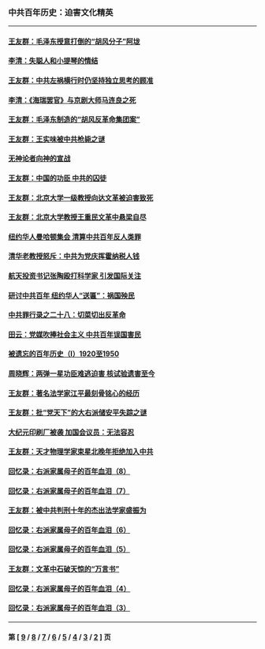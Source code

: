 ### 中共百年历史：迫害文化精英
---
#### [王友群：毛泽东授意打倒的“胡风分子”阿垅](../../pages/nf1176111/n13592541.md?03190430) 
#### [李清：失聪人和小提琴的情结](../../pages/nf1176111/n13459280.md?03190430) 
#### [王友群：中共左祸横行时仍坚持独立思考的顾准](../../pages/nf1176111/n13444722.md?03190430) 
#### [李清：《海瑞罢官》与京剧大师马连良之死](../../pages/nf1176111/n13412316.md?03190430) 
#### [王友群：毛泽东制造的“胡风反革命集团案”](../../pages/nf1176111/n13324909.md?03190430) 
#### [王友群：王实味被中共枪毙之谜](../../pages/nf1176111/n13307502.md?03190430) 
#### [无神论者向神的宣战](../../pages/nf1176111/n13281535.md?03190430) 
#### [王友群：中国的功臣 中共的囚徒](../../pages/nf1176111/n13291790.md?03190430) 
#### [王友群：北京大学一级教授向达文革被迫害致死](../../pages/nf1176111/n13150966.md?03190430) 
#### [王友群：北京大学教授王重民文革中悬梁自尽](../../pages/nf1176111/n13084645.md?03190430) 
#### [纽约华人曼哈顿集会 清算中共百年反人类罪](../../pages/nf1176111/n13084157.md?03190430) 
#### [清华老教授怒斥：中共为党庆挥霍纳税人钱](../../pages/nf1176111/n13071430.md?03190430) 
#### [航天投资书记张陶殴打科学家 引发国际关注](../../pages/nf1176111/n13069132.md?03190430) 
#### [研讨中共百年 纽约华人“送匾”：祸国殃民](../../pages/nf1176111/n13057367.md?03190430) 
#### [中共罪行录之二十八：切菜切出反革命](../../pages/nf1176111/n13030600.md?03190430) 
#### [田云：党媒吹捧社会主义 中共百年误国害民](../../pages/nf1176111/n13006682.md?03190430) 
#### [被遗忘的百年历史（I）1920至1950](../../pages/nf1176111/n12986411.md?03190430) 
#### [周晓辉：两弹一星功臣难逃迫害 核试验遗害至今](../../pages/nf1176111/n12974997.md?03190430) 
#### [王友群：著名法学家江平最刻骨铭心的经历](../../pages/nf1176111/n12970787.md?03190430) 
#### [王友群：批“党天下”的大右派储安平失踪之谜](../../pages/nf1176111/n12954229.md?03190430) 
#### [大纪元印刷厂被袭 加国会议员：无法容忍](../../pages/nf1176111/n12883028.md?03190430) 
#### [王友群：天才物理学家束星北晚年拒绝加入中共](../../pages/nf1176111/n12792913.md?03190430) 
#### [回忆录：右派家属母子的百年血泪（8）](../../pages/nf1176111/n12706196.md?03190430) 
#### [回忆录：右派家属母子的百年血泪（7）](../../pages/nf1176111/n12706191.md?03190430) 
#### [王友群：被中共判刑十年的杰出法学家盛振为](../../pages/nf1176111/n12706141.md?03190430) 
#### [回忆录：右派家属母子的百年血泪（6）](../../pages/nf1176111/n12698863.md?03190430) 
#### [回忆录：右派家属母子的百年血泪（5）](../../pages/nf1176111/n12692515.md?03190430) 
#### [王友群：文革中石破天惊的“万言书”](../../pages/nf1176111/n12690994.md?03190430) 
#### [回忆录：右派家属母子的百年血泪（4）](../../pages/nf1176111/n12686410.md?03190430) 
#### [回忆录：右派家属母子的百年血泪（3）](../../pages/nf1176111/n12683820.md?03190430) 

---
#### 第 [ [9](./9.md?03190430) / [8](./8.md?03190430) / [7](./7.md?03190430) / [6](./6.md?03190430) / [5](./5.md?03190430) / [4](./4.md?03190430) / [3](./3.md?03190430) / [2](./2.md?03190430) ] 页
